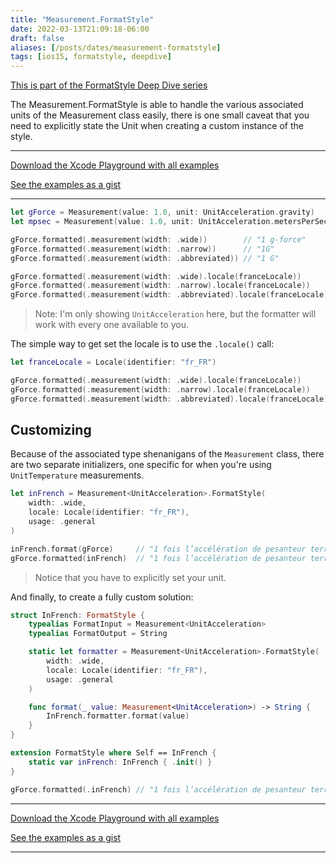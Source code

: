 ```yaml
---
title: "Measurement.FormatStyle"
date: 2022-03-13T21:09:18-06:00
draft: false
aliases: [/posts/dates/measurement-formatstyle]
tags: [ios15, formatstyle, deepdive]
---
```


[This is part of the FormatStyle Deep Dive series](/posts/formatstyle-deep-dive)

The Measurement.FormatStyle is able to handle the various associated units of the Measurement class easily, there is one small caveat that you need to explicitly state the Unit when creating a custom instance of the style.

<hr>

[Download the Xcode Playground with all examples](https://github.com/brettohland/FormatStylesDeepDive/)

[See the examples as a gist](https://gist.github.com/brettohland/ac2fbd1446bc7bb64da491587b010e3c)

<hr>

```Swift
let gForce = Measurement(value: 1.0, unit: UnitAcceleration.gravity)
let mpsec = Measurement(value: 1.0, unit: UnitAcceleration.metersPerSecondSquared)

gForce.formatted(.measurement(width: .wide))        // "1 g-force"
gForce.formatted(.measurement(width: .narrow))      // "1G"
gForce.formatted(.measurement(width: .abbreviated)) // "1 G"

gForce.formatted(.measurement(width: .wide).locale(franceLocale))        // "1 fois l’accélération de pesanteur terrestre"
gForce.formatted(.measurement(width: .narrow).locale(franceLocale))      // "1G"
gForce.formatted(.measurement(width: .abbreviated).locale(franceLocale)) // "1 force g"
```

> Note: I'm only showing `UnitAcceleration` here, but the formatter will work with every one available to you.

The simple way to get set the locale is to use the `.locale()` call:

```Swift
let franceLocale = Locale(identifier: "fr_FR")

gForce.formatted(.measurement(width: .wide).locale(franceLocale))        // "1 fois l’accélération de pesanteur terrestre"
gForce.formatted(.measurement(width: .narrow).locale(franceLocale))      // "1G"
gForce.formatted(.measurement(width: .abbreviated).locale(franceLocale)) // "1 force g"
```

## Customizing

Because of the associated type shenanigans of the `Measurement` class, there are two separate initializers, one specific for when you're using `UnitTemperature` measurements.

```Swift
let inFrench = Measurement<UnitAcceleration>.FormatStyle(
    width: .wide,
    locale: Locale(identifier: "fr_FR"),
    usage: .general
)

inFrench.format(gForce)     // "1 fois l’accélération de pesanteur terrestre"
gForce.formatted(inFrench)  // "1 fois l’accélération de pesanteur terrestre"
```

> Notice that you have to explicitly set your unit.

And finally, to create a fully custom solution:

```Swift
struct InFrench: FormatStyle {
    typealias FormatInput = Measurement<UnitAcceleration>
    typealias FormatOutput = String

    static let formatter = Measurement<UnitAcceleration>.FormatStyle(
        width: .wide,
        locale: Locale(identifier: "fr_FR"),
        usage: .general
    )

    func format(_ value: Measurement<UnitAcceleration>) -> String {
        InFrench.formatter.format(value)
    }
}

extension FormatStyle where Self == InFrench {
    static var inFrench: InFrench { .init() }
}

gForce.formatted(.inFrench) // "1 fois l’accélération de pesanteur terrestre"
```
<hr>

[Download the Xcode Playground with all examples](https://github.com/brettohland/FormatStylesDeepDive/)

[See the examples as a gist](https://gist.github.com/brettohland/ac2fbd1446bc7bb64da491587b010e3c)

<hr>